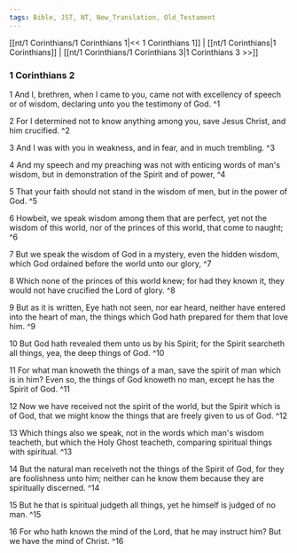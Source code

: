 ```yaml
---
tags: Bible, JST, NT, New_Translation, Old_Testament
---
```


[[nt/1 Corinthians/1 Corinthians 1|<< 1 Corinthians 1]] | [[nt/1 Corinthians|1 Corinthians]] | [[nt/1 Corinthians/1 Corinthians 3|1 Corinthians 3 >>]]

### 1 Corinthians 2

1 And I, brethren, when I came to you, came not with excellency of speech or of wisdom, declaring unto you the testimony of God.  ^1

2 For I determined not to know anything among you, save Jesus Christ, and him crucified.  ^2

3 And I was with you in weakness, and in fear, and in much trembling.  ^3

4 And my speech and my preaching was not with enticing words of man\'s wisdom, but in demonstration of the Spirit and of power,  ^4

5 That your faith should not stand in the wisdom of men, but in the power of God.  ^5

6 Howbeit, we speak wisdom among them that are perfect, yet not the wisdom of this world, nor of the princes of this world, that come to naught;  ^6

7 But we speak the wisdom of God in a mystery, even the hidden wisdom, which God ordained before the world unto our glory,  ^7

8 Which none of the princes of this world knew; for had they known it, they would not have crucified the Lord of glory.  ^8

9 But as it is written, Eye hath not seen, nor ear heard, neither have entered into the heart of man, the things which God hath prepared for them that love him.  ^9

10 But God hath revealed them unto us by his Spirit; for the Spirit searcheth all things, yea, the deep things of God.  ^10

11 For what man knoweth the things of a man, save the spirit of man which is in him? Even so, the things of God knoweth no man, except he has the Spirit of God.  ^11

12 Now we have received not the spirit of the world, but the Spirit which is of God, that we might know the things that are freely given to us of God.  ^12

13 Which things also we speak, not in the words which man\'s wisdom teacheth, but which the Holy Ghost teacheth, comparing spiritual things with spiritual.  ^13

14 But the natural man receiveth not the things of the Spirit of God, for they are foolishness unto him; neither can he know them because they are spiritually discerned.  ^14

15 But he that is spiritual judgeth all things, yet he himself is judged of no man.  ^15

16 For who hath known the mind of the Lord, that he may instruct him? But we have the mind of Christ.  ^16

 
